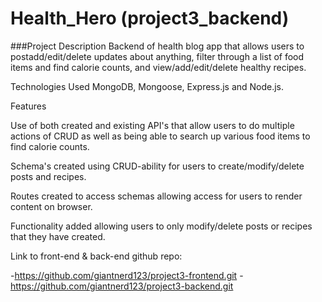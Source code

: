 # Health_Hero (project3_backend)

###Project Description
Backend of health blog app that allows users to postadd/edit/delete updates about anything, filter through a list of food items and find calorie counts, and view/add/edit/delete healthy recipes.

Technologies Used
MongoDB, Mongoose, Express.js and Node.js.

Features

Use of both created and existing API's that allow users to do multiple actions of CRUD as well as being able to search up various food items to find calorie counts.

Schema's created using CRUD-ability for users to create/modify/delete posts and recipes.

Routes created to access schemas allowing access for users to render content on browser. 

Functionality added allowing users to only modify/delete posts or recipes that they have created.

Link to front-end & back-end github repo:

  -https://github.com/giantnerd123/project3-frontend.git
  -https://github.com/giantnerd123/project3-backend.git


